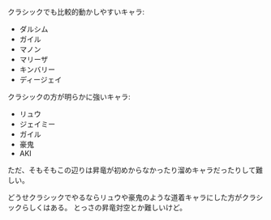 クラシックでも比較的動かしやすいキャラ:

- ダルシム
- ガイル
- マノン
- マリーザ
- キンバリー
- ディージェイ

クラシックの方が明らかに強いキャラ:

- リュウ
- ジェイミー
- ガイル
- 豪鬼
- AKI

ただ、そもそもこの辺りは昇竜が初めからなかったり溜めキャラだったりして難しい。

どうせクラシックでやるならリュウや豪鬼のような道着キャラにした方がクラシックらしくはある。
とっさの昇竜対空とか難しいけど。
